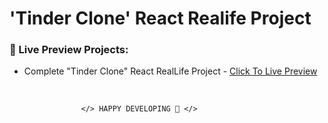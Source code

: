 # 'Tinder Clone' React Realife Project

### 🔰 Live Preview Projects:

- Complete "Tinder Clone" React RealLife Project - [Click To Live Preview][tinder-clone]

<br />

                    </> HAPPY DEVELOPING 🤣 </>

<!-- project link -->

[tinder-clone]: https://mukul-tinder-clone-project.netlify.app
